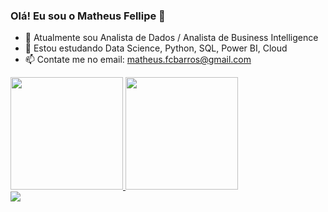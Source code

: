 ### Olá! Eu sou o Matheus Fellipe  👋


- 🔭 Atualmente sou Analista de Dados / Analista de Business Intelligence
- 🌱 Estou estudando Data Science, Python, SQL, Power BI, Cloud
- 📫 Contate me no email: matheus.fcbarros@gmail.com
<div>
   <a href = "https://github.com/MatheusFCBarros">
   <img height="180em" src="https://github-readme-stats.vercel.app/api?username=MatheusFCBarros&show_icons=true&theme=tokyonight&count_private=true"> 
   <img height="180em" src="https://github-readme-stats.vercel.app/api/top-langs/?username=MatheusFCBarros&layout=compact&theme=tokyonight&count_private=true"> 
</div>
   
<div>
   <a href = "[https://www.linkedin.com/in/matheus-fellipe-331403224](https://www.linkedin.com/in/matheus-fellipe-do-carmo-barros-331403224/)" target="_blank"><img src="https://img.shields.io/badge/LinkedIn-0077B5?style=for-the-badge&logo=linkedin&logoColor=white" target="_blank"></a>
</div>

